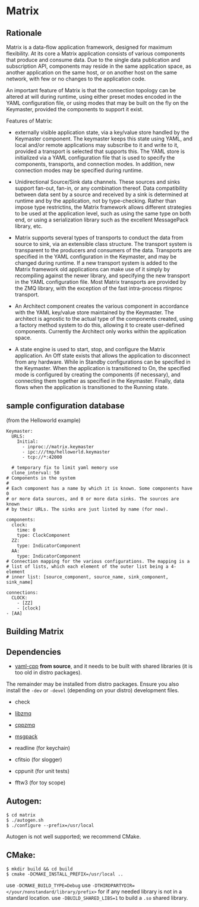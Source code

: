 Matrix
======

Rationale
---------

Matrix is a data-flow application framework, designed for maximum
flexibility. At its core a Matrix application consists of various
components that produce and consume data. Due to the single data
publication and subscription API, components may reside in the same
application space, as another application on the same host, or on
another host on the same network, with few or no changes to the
application code.

An important feature of Matrix is that the connection topology can be
altered at will during runtime, using either preset modes encoded in
the YAML configuration file, or using modes that may be built on the
fly on the Keymaster, provided the components to support it exist.

Features of Matrix:

* externally visible application state, via a key/value store handled
  by the Keymaster component. The keymaster keeps this state using
  YAML, and local and/or remote applications may subscribe to it and
  write to it, provided a transport is selected that supports
  this. The YAML store is initialized via a YAML configuration file
  that is used to specify the components, transports, and connection
  modes. In addition, new connection modes may be specified during
  runtime.
  
* Unidirectional Source/Sink data channels. These sources and sinks
  support fan-out, fan-in, or any combination thereof. Data
  compatibility between data sent by a source and received by a sink
  is determined at runtime and by the application, not by
  type-checking. Rather than impose type restrictins, the Matrix
  framework allows different strategies to be used at the application
  level, such as using the same type on both end, or using a
  serialization library such as the excellent MessagePack library,
  etc.
  
* Matrix supports several types of transports to conduct the data from
  source to sink, via an extensible class structure. The transport
  system is transparent to the producers and consumers of the
  data. Transports are specified in the YAML configuration in the
  Keymaster, and may be changed during runtime. If a new transport
  system is added to the Matrix framework old applications can make
  use of it simply by recompiling against the newer library, and
  specifying the new transport in the YAML configuration file. Most
  Matrix transports are provided by the ZMQ library, with the
  exception of the fast intra-process rtinproc transport.
  
* An Architect component creates the various component in accordance
  with the YAML key/value store maintained by the Keymaster. The
  architect is agnostic to the actual type of the components created,
  using a factory method system to do this, allowing it to create
  user-defined components. Currently the Architect only works within
  the application space.
  
* A state engine is used to start, stop, and configure the Matrix
  application. An Off state exists that allows the application to
  disconnect from any hardware. While in Standby configurations can be
  specified in the Keymaster. When the application is transitioned to
  On, the specified mode is configured by creating the components (if
  necessary), and connecting them together as specified in the
  Keymaster. Finally, data flows when the application is transitioned
  to the Running state.

sample configuration database
-----------------------------

(from the Helloworld example)

    Keymaster:
      URLS:
        Initial:
          - inproc://matrix.keymaster
          - ipc:///tmp/helloworld.keymaster
          - tcp://*:42000

      # temporary fix to limit yaml memory use	
      clone_interval: 50
    # Components in the system
    #
    # Each component has a name by which it is known. Some components have 0
    # or more data sources, and 0 or more data sinks. The sources are known
    # by their URLs. The sinks are just listed by name (for now).

    components:
      clock:
        time: 0
        type: ClockComponent
      ZZ:
        type: IndicatorComponent
      AA:
        type: IndicatorComponent
    # Connection mapping for the various configurations. The mapping is a
    # list of lists, which each element of the outer list being a 4-element
    # inner list: [source_component, source_name, sink_component, sink_name]

    connections:
      CLOCK:
        - [ZZ]
        - [clock]
    - [AA]

Building Matrix
---------------

## Dependencies ##

  * [yaml-cpp](https://github.com/jbeder/yaml-cpp) __from source__,
    and it needs to be built with shared libraries (it is too old in
    distro packages).
    
The remainder may be installed from distro packages. Ensure you also
install the `-dev` or `-devel` (depending on your distro) development
files.

  * check
  
  * [libzmq](https://github.com/zeromq/libzmq)
  
  * [cppzmq](https://github.com/zeromq/cppzmq)
  
  * [msgpack](https://github.com/msgpack/msgpack-c)
  
  * readline (for keychain)
  
  * cfitsio (for slogger)
  
  * cppunit (for unit tests)
  
  * fftw3 (for toy scope)

## Autogen: ##

    $ cd matrix
    $ ./autogen.sh
    $ ./configure --prefix=/usr/local
    
Autogen is not well supported; we recommend CMake.


## CMake: ##

    $ mkdir build && cd build
    $ cmake -DCMAKE_INSTALL_PREFIX=/usr/local ..
  
use `-DCMAKE_BUILD_TYPE=Debug`
use `-DTHIRDPARTYDIR=</your/nonstandard/library/prefix>` for if any
needed library is not in a standard location.
use `-DBUILD_SHARED_LIBS=1` to build a `.so` shared library.

